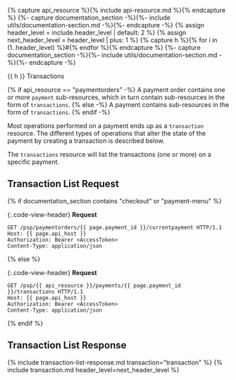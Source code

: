 {% capture api_resource %}{% include api-resource.md %}{% endcapture %}
{%- capture documentation_section -%}{%- include utils/documentation-section.md -%}{%- endcapture -%}
{% assign header_level = include.header_level | default: 2 %}
{% assign next_header_level = header_level | plus: 1 %}
{% capture h %}{% for i in (1..header_level) %}#{% endfor %}{% endcapture %}
{%- capture documentation_section -%}{%- include utils/documentation-section.md -%}{%- endcapture -%}

{{ h }} Transactions

{% if api_resource == "paymentorders" -%}
A payment order contains one or more `payment` sub-resources, which in turn
contain sub-resources in the form of `transactions`.
{% else -%}
A payment contains sub-resources in the form of `transactions`.
{% endif -%}

Most operations performed on a payment ends up as a `transaction` resource. The
different types of operations that alter the state of the payment by creating a
transaction is described below.

The `transactions` resource will list the transactions (one or more) on a
specific payment.

## Transaction List Request

{% if documentation_section contains "checkout" or "payment-menu" %}

{:.code-view-header}
**Request**

```http
GET /psp/paymentorders/{{ page.payment_id }}/currentpayment HTTP/1.1
Host: {{ page.api_host }}
Authorization: Bearer <AccessToken>
Content-Type: application/json
```

{% else %}

{:.code-view-header}
**Request**

```http
GET /psp/{{ api_resource }}/payments/{{ page.payment_id }}/transactions HTTP/1.1
Host: {{ page.api_host }}
Authorization: Bearer <AccessToken>
Content-Type: application/json
```

{% endif %}

## Transaction List Response

{% include transaction-list-response.md transaction="transaction" %}
{% include transaction.md header_level=next_header_level %}
